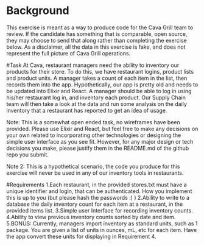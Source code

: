 # Background
This exercise is meant as a way to produce code for the Cava Grill team to review. If the candidate has something that is
comparable, open source, they may choose to send that along rather than completing the exercise below. As a disclaimer, all the
data in this exercise is fake, and does not represent the full picture of Cava Grill operations.

#Task
At Cava, restaurant managers need the ability to inventory our products for their store. To do this, we have restaurant logins,
product lists and product units. A manager takes a count of each item in the list, then records them into the app.
Hypothetically, our app is pretty old and needs to be updated into Elixir and React. A manager should be able to log in using
his/her restaurant log in, and inventory each product. Our Supply Chain team will then take a look at the data and run some
analysis on the daily inventory that a restaurant has reported to get an idea of usage. 

Note: This is a somewhat open ended task, no wireframes have been provided. Please use Elixir and React, but feel free to make
any decisions on your own related to incorporating other technologies or designing the simple user interface as you see fit.
However, for any major design or tech decisions you make, please justify them in the README.md of the github repo you submit.

Note 2: This is a hypothetical scenario, the code you produce for this exercise will never be used in any of our inventory tools
in restaurants.

#Requirements 
1.Each restaurant, in the provided stores.txt must have a unique identifier and login, that can be authenticated. How you
implement this is up to you (but please hash the passwords :) )
2.Ability to write to a database the daily inventory count for each item at a restaurant, in the provided items list.
3.Simple user Interface for recording inventory counts.
4.Ability to view previous inventory counts sorted by date and item.
5.BONUS: Currently, managers import inventory as standard units, such as 1 package. You are given a list of units in ounces, mL,
etc for each item. Have the app convert these units for displaying in Requirement 4.

